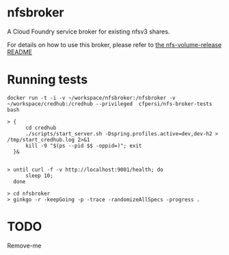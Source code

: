 # nfsbroker
A Cloud Foundry service broker for existing nfsv3 shares.

For details on how to use this broker, please refer to [the nfs-volume-release README](https://github.com/cloudfoundry/nfs-volume-release)

# Running tests

```
docker run -t -i -v ~/workspace/nfsbroker:/nfsbroker -v ~/workspace/credhub:/credhub --privileged  cfpersi/nfs-broker-tests bash

> {
      cd credhub
      ./scripts/start_server.sh -Dspring.profiles.active=dev,dev-h2 > /tmp/start_credhub.log 2>&1
      kill -9 "$(ps --pid $$ -oppid=)"; exit
  }&


> until curl -f -v http://localhost:9001/health; do
      sleep 10;
  done

> cd nfsbroker
> ginkgo -r -keepGoing -p -trace -randomizeAllSpecs -progress .
```

# TODO
Remove-me
